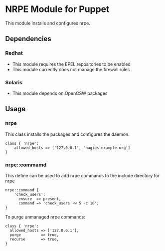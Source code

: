NRPE Module for Puppet
======================

This module installs and configures nrpe.

Dependencies
------------

### Redhat

 * This module requires the EPEL repositories to be enabled
 * This module currently does not manage the firewall rules

### Solaris

  * This module depends on OpenCSW packages

Usage
-----

### nrpe 

This class installs the packages and configures the daemon.

    class { 'nrpe':
        allowed_hosts => ['127.0.0.1', 'nagios.example.org']
    }


### nrpe::commamd

This define can be used to add nrpe commands to the include directory for nrpe

    nrpe::command {
        'check_users':
          ensure  => present,
          command => 'check_users -w 5 -c 10';
    }

To purge unmanaged nrpe commands:

    class { 'nrpe':
      allowed_hosts => ['127.0.0.1'],
      purge         => true,
      recurse       => true,
    }
